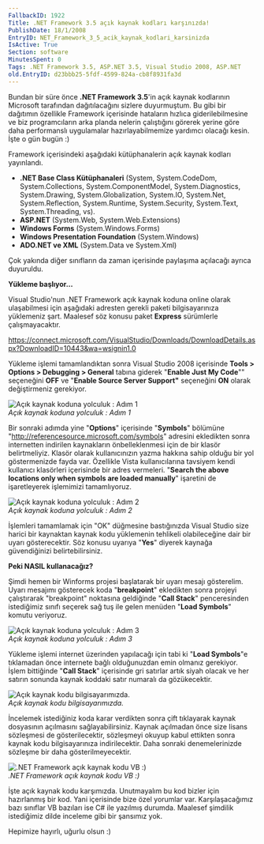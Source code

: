 ```yaml
---
FallbackID: 1922
Title: .NET Framework 3.5 açık kaynak kodları karşınızda!
PublishDate: 18/1/2008
EntryID: NET_Framework_3_5_acik_kaynak_kodlari_karsinizda
IsActive: True
Section: software
MinutesSpent: 0
Tags: .NET Framework 3.5, ASP.NET 3.5, Visual Studio 2008, ASP.NET
old.EntryID: d23bbb25-5fdf-4599-824a-cb8f8931fa3d
---
```

Bundan bir süre önce **.NET Framework 3.5**'in açık kaynak kodlarının
Microsoft tarafından dağıtılacağını sizlere duyurmuştum. Bu gibi bir
dağıtımın özellikle Framework içerisinde hataların hızlıca
giderilebilmesine ve biz programcıların arka planda nelerin çalıştığını
görerek yerine göre daha performanslı uygulamalar hazırlayabilmemize
yardımcı olacağı kesin. İşte o gün bugün :)

Framework içerisindeki aşağıdaki kütüphanalerin açık kaynak kodları
yayınlandı.

-   **.NET Base Class Kütüphanaleri** (System, System.CodeDom,
    System.Collections, System.ComponentModel, System.Diagnostics,
    System.Drawing, System.Globalization, System.IO, System.Net,
    System.Reflection, System.Runtime, System.Security, System.Text,
    System.Threading, vs).
-   **ASP.NET** (System.Web, System.Web.Extensions)
-   **Windows Forms** (System.Windows.Forms)
-   **Windows Presentation Foundation** (System.Windows)
-   **ADO.NET ve XML** (System.Data ve System.Xml)

Çok yakında diğer sınıfların da zaman içerisinde paylaşıma açılacağı
ayrıca duyuruldu.

**Yükleme başlıyor...**

Visual Studio'nun .NET Framework açık kaynak koduna online olarak
ulaşabilmesi için aşağıdaki adresten gerekli paketi bilgisayarınıza
yüklemeniz şart. Maalesef söz konusu paket **Express** sürümlerle
çalışmayacaktır.

<https://connect.microsoft.com/VisualStudio/Downloads/DownloadDetails.aspx?DownloadID=10443&wa=wsignin1.0>

Yükleme işlemi tamamlandıktan sonra Visual Studio 2008 içerisinde
**Tools \> Options \> Debugging \> General** tabına giderek "**Enable
Just My Code**"" seçeneğini **OFF** ve "**Enable Source Server
Support"** seçeneğini **ON** olarak değiştirmeniz gerekiyor.

![Açık kaynak koduna yolculuk : Adım
1](http://cdn.daron.yondem.com/assets/1922/18012008_1.png)\
*Açık kaynak koduna yolculuk : Adım 1*

Bir sonraki adımda yine "**Options**" içerisinde "**Symbols**" bölümüne
"<http://referencesource.microsoft.com/symbols>" adresini ekledikten
sonra internetten indirilen kaynakların önbelleklenmesi için de bir
klasör belirtmeliyiz. Klasör olarak kullanıcınızın yazma hakkına sahip
olduğu bir yol göstermenizde fayda var. Özellikle Vista kullanıcılarına
tavsiyem kendi kullanıcı klasörleri içerisinde bir adres vermeleri.
"**Search the above locations only when symbols are loaded manually**"
işaretini de işaretleyerek işlemimizi tamamlıyoruz.

![Açık kaynak koduna yolculuk : Adım
2](http://cdn.daron.yondem.com/assets/1922/18012008_2.png)\
*Açık kaynak koduna yolculuk : Adım 2*

İşlemleri tamamlamak için "OK" düğmesine bastığınızda Visual Studio size
harici bir kaynaktan kaynak kodu yüklemenin tehlikeli olabileceğine dair
bir uyarı gösterecektir. Söz konusu uyarıya "**Yes**" diyerek kaynağa
güvendiğinizi belirtebilirsiniz.

**Peki NASIL kullanacağız?**

Şimdi hemen bir Winforms projesi başlatarak bir uyarı mesajı gösterelim.
Uyarı mesajımı gösterecek koda "**breakpoint**" ekledikten sonra projeyi
çalıştırarak "breakpoint" noktasına geldiğinde "**Call Stack**"
penceresinden istediğimiz sınıfı seçerek sağ tuş ile gelen menüden
"**Load Symbols**" komutu veriyoruz.

![Açık kaynak koduna yolculuk : Adım
3](http://cdn.daron.yondem.com/assets/1922/18012008_3.png)\
*Açık kaynak koduna yolculuk : Adım 3*

Yükleme işlemi internet üzerinden yapılacağı için tabi ki "**Load
Symbols**"e tıklamadan önce internete bağlı olduğunuzdan emin olmanız
gerekiyor. İşlem bittiğinde "**Call Stack**" içerisinde gri satırlar
artık siyah olacak ve her satırın sonunda kaynak koddaki satır numaralı
da gözükecektir.

![Açık kaynak kodu
bilgisayarımızda.](http://cdn.daron.yondem.com/assets/1922/18012008_4.png)\
*Açık kaynak kodu bilgisayarımızda.*

İncelemek istediğiniz koda karar verdikten sonra çift tıklayarak kaynak
dosyasının açılmasını sağlayabilirsiniz. Kaynak açılmadan önce size
lisans sözleşmesi de gösterilecektir, sözleşmeyi okuyup kabul ettikten
sonra kaynak kodu bilgisayarınıza indirilecektir. Daha sonraki
denemelerinizde sözleşme bir daha gösterilmeyecektir.

![.NET Framework açık kaynak kodu VB
:)](http://cdn.daron.yondem.com/assets/1922/18012008_5.png)\
*.NET Framework açık kaynak kodu VB :)*

İşte açık kaynak kodu karşımızda. Unutmayalım bu kod bizler için
hazırlanmış bir kod. Yani içerisinde bize özel yorumlar var.
Karşılaşacağımız bazı sınıflar VB bazıları ise C\# ile yazılmış durumda.
Maalesef şimdilik istediğimiz dilde inceleme gibi bir şansımız yok.

Hepimize hayırlı, uğurlu olsun :)


